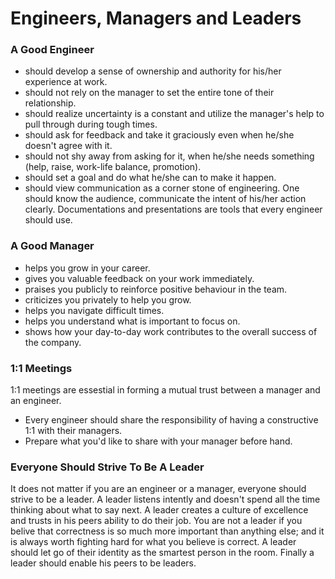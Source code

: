 # Engineers, Managers and Leaders

### A Good Engineer
* should develop a sense of ownership and authority for his/her experience at work.
* should not rely on the manager to set the entire tone of their relationship. 
* should realize uncertainty is a constant and utilize the manager's help to pull through during tough times. 
* should ask for feedback and take it graciously even when he/she doesn't agree with it. 
* should not shy away from asking for it, when he/she needs something (help, raise, work-life balance, promotion).
* should set a goal and do what he/she can to make it happen. 
* should view communication as a corner stone of engineering. One should know the audience, communicate the intent of his/her action clearly. Documentations and presentations are tools that every engineer should use. 

### A Good Manager 
* helps you grow in your career.
* gives you valuable feedback on your work immediately.
* praises you publicly to reinforce positive behaviour in the team. 
* criticizes you privately to help you grow. 
* helps you navigate difficult times.
* helps you understand what is important to focus on. 
* shows how your day-to-day work contributes to the overall success of the company.

### 1:1 Meetings
1:1 meetings are essestial in forming a mutual trust between a manager and an engineer. 
* Every engineer should share the responsibility of having a constructive 1:1 with their managers. 
* Prepare what you'd like to share with your manager before hand. 

### Everyone Should Strive To Be A Leader
It does not matter if you are an engineer or a manager, everyone should strive to be a leader. A leader listens intently and doesn't spend all the time thinking about what to say next. A leader creates a culture of excellence and trusts in his peers ability to do their job. You are not a leader if you belive that correctness is so much more important than anything else; and it is always worth fighting hard for what you believe is correct. A leader should let go of their identity  as the smartest person in the room. Finally a leader should enable his peers to be leaders. 

